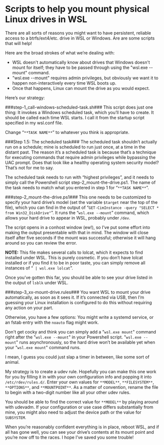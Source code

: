 # Scripts to help you mount physical Linux drives in WSL

There are all sorts of reasons you might want to have persistent, reliable access to a btrfs/ext4/etc. drive in WSL or Windows. Are are some scripts that will help!

Here are the broad strokes of what we’re dealing with:

* WSL doesn't automatically know about drives that Windows doesn't mount for itself; they have to be passed through using the "wsl.exe --mount" command.
* "wsl.exe --mount" requires admin privileges, but obviously we want it to happen non-interactively every time WSL boots up.
* Once that happens, Linux can mount the drive as you would expect.

Here’s our strategy:

###step-1_call-windows-scheduled-task.sh###
This script does just one thing: It invokes a Windows scheduled task, which you’ll have to create. It should be called each time WSL starts. I call it from the startup script specified in my wsl.conf file.

Change “`**TASK NAME**`” to whatever you think is appropriate.

###Step 1.5: The scheduled task###
The scheduled task shouldn’t actually run on a schedule; mine is scheduled to run just once, at a time in the distant past. The reason it’s a scheduled task is because that’s a technique for executing commands that require admin privileges while bypassing the UAC prompt. Does that look like a healthy operating system security model? That’s not for me to say.

The scheduled task needs to run with “highest privileges”, and it needs to simply call the Powershell script step-2_mount-the-drive.ps1. The name of the task needs to match what you entered in step 1 for “`**TASK NAME**`”.

###step-2_mount-the-drive.ps1###
This one needs to be customized to specify your hard drive’s model (set the variable `$target` near the top of the file), which you can find in the output of “`GET-CimInstance -query "SELECT * from Win32_DiskDrive"`”. It runs the “`wsl.exe --mount`” command, which allows your hard drive to appear in WSL, probably under `/dev`.

The script opens in a conhost window (ew!), so I’ve put some effort into making the output presentable with that in mind. The window will close itself after five seconds if the mount was successful; otherwise it will hang around so you can review the error.

**NOTE:** This file makes several calls to lolcat, which it expects to find installed under WSL. This is purely cosmetic. If you don’t have lolcat installed or if you find it to be in poor taste, you can simply remove all instances of “` | wsl.exe lolcat`”.

Once you’ve gotten this far, you should be able to see your drive listed in the output of `lsblk` under WSL.

###step-3_xx-mount-drive.rules###
You want WSL to mount your drive automatically, as soon as it sees it. If it’s connected via USB, then I’m guessing your Linux installation is configured to do this without requiring any action on your part.

Otherwise, you have a few options: You might write a systemd service, or an fstab entry with the `noauto` flag might work.

Don't get cocky and think you can simply add a "`wsl.exe mount`" command right after the "`wsl.exe --mount`" in your Powershell script. "`wsl.exe --mount`" runs asynchronously, so the hard drive won’t be available yet when your "`wsl.exe mount`" command runs.

I mean, I guess you could just slap a timer in between, like some sort of animal.

My strategy is to create a udev rule. Hopefully you can make this one work for you by filling it in with your own configuration info and popping it into `/etc/rdev/rules.d/`. Enter your own values for `**MODEL**`, `**FILESYSTEM**`, `**OPTIONS**`, and `**MOUNTPOINT**`. As a matter of convention, rename the file to begin with a two-digit number like all your other udev rules.

You should be able to find the correct value for `**MODEL**` by playing around with udevadm. If your configuration or use case differs substantially from mine, you might also need to adjust the device path or the value for `SUBSYSTEM`.

When you’re reasonably confident everything is in place, reboot WSL, and if all has gone well, you can see your drive’s contents at its mount point and you’re now off to the races. I hope I’ve saved you some trouble!
